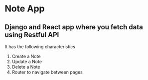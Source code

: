 # Note App

## Django and React app where you fetch data using Restful API
It has the following characteristics
1. Create a Note
2. Update a Note
3. Delete a Note
4. Router to navigate between pages
